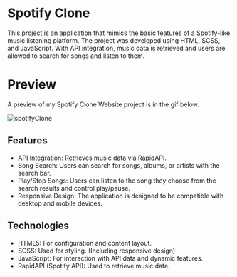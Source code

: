 # Spotify Clone

This project is an application that mimics the basic features of a Spotify-like music listening platform. The project was developed using HTML, SCSS, and JavaScript. With API integration, music data is retrieved and users are allowed to search for songs and listen to them.

# Preview
A preview of my Spotify Clone Website project is in the gif below.

![spotifyClone](https://github.com/user-attachments/assets/b777694c-9c56-40c9-bfda-6d9902cfee91)

## Features
* API Integration: Retrieves music data via RapidAPI.
* Song Search: Users can search for songs, albums, or artists with the search bar.
* Play/Stop Songs: Users can listen to the song they choose from the search results and control play/pause.
* Responsive Design: The application is designed to be compatible with desktop and mobile devices.

## Technologies
* HTML5: For configuration and content layout.
* SCSS: Used for styling. (Including responsive design)
* JavaScript: For interaction with API data and dynamic features.
* RapidAPI (Spotify API): Used to retrieve music data.
